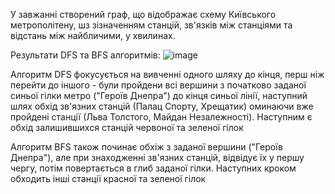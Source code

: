 
У завжанні створений граф, що відображає схему Київського метрополітену, шз зізначенням станцій, зв'язків між станціями та відстань між найбличими, у хвилинах.

Результати DFS та BFS алгоритмів:
![image](https://github.com/user-attachments/assets/a972323d-a090-44e3-aad6-32f3f931c0d8)


Алгоритм DFS фокусується на вивченні одного шляху до кінця, перш ніж перейти до іншого - були пройдени всі вершини з початково заданої синьої гілки метро ("Героїв Днепра")
до кінця синьої лінії, наступний шлях обхід зв'язних станцій (Палац Спорту, Хрещатик) оминаючи вже пройдені станції (Льва Толстого, Майдан Незалежності). Наступним є обхід залишившихся станцій червоної та зеленої гілок


Алгоритм BFS також починає обхіж з заданої вершини ("Героїв Днепра"), але при знаходженні зв'язних станцій, відвідує їх у першу чергу, потім повертається в глиб заданої гілки. Наступних кроком обходить інші станції красної та зеленої гілок
